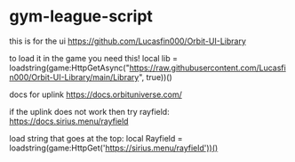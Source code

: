# gym-league-script

 this is for the ui https://github.com/Lucasfin000/Orbit-UI-Library

to load it in the game you need this! local lib = loadstring(game:HttpGetAsync("https://raw.githubusercontent.com/Lucasfin000/Orbit-UI-Library/main/Library", true))()

docs for uplink https://docs.orbituniverse.com/

if the uplink does not work then try rayfield:
https://docs.sirius.menu/rayfield

load string that goes at the top:
local Rayfield = loadstring(game:HttpGet('https://sirius.menu/rayfield'))()
